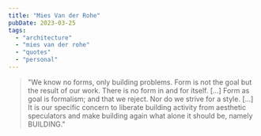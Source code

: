 ```yaml
---
title: "Mies Van der Rohe"
pubDate: 2023-03-25
tags: 
  - "architecture"
  - "mies van der rohe"
  - "quotes"
  - "personal"
---
```


> "We know no forms, only building problems. Form is not the goal but the result of our work. There is no form in and for itself. \[...\] Form as goal is formalism; and that we reject. Nor do we strive for a style. \[...\] It is our specific concern to liberate building activity from aesthetic speculators and make building again what alone it should be, namely BUILDING."
